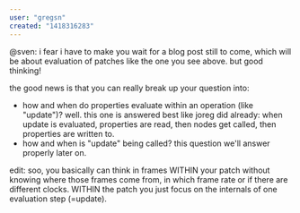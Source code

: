 ```yaml
---
user: "gregsn"
created: "1418316283"
---
```


@sven:
i fear i have to make you wait for a blog post still to come, which will be about evaluation of patches like the one you see above. but good thinking!

the good news is that you can really break up your question into:
* how and when do properties evaluate within an operation (like "update")? well. this one is answered best like joreg did already: when update is evaluated, properties are read, then nodes get called, then properties are written to.
* how and when is "update" being called? this question we'll answer properly later on.

edit: soo, you basically can think in frames WITHIN your patch without knowing where those frames come from, in which frame rate or if there are different clocks. WITHIN the patch you just focus on the internals of one evaluation step (=update).
